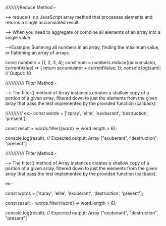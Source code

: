 
/////////Reduce Method:-


--> reduce() is a JavaScript array method that processes elements and returns a single accumulated result.

--> When you need to aggregate or combine all elements of an array into a single value.

-->Example: Summing all numbers in an array, finding the maximum value, or flattening an array of arrays.


const numbers = [1, 2, 3, 4]; 
const sum = numbers.reduce((accumulator, currentValue) => { return accumulator + currentValue; }); 
console.log(sum); // Output: 10









////////////  Filter Method:-

--> The filter() method of Array instances creates a shallow copy of a portion of a given array, filtered down to just the elements from the given array that pass the test implemented by the provided function (callback).



/////////// ex:-
const words = ['spray', 'elite', 'exuberant', 'destruction', 'present'];

const result = words.filter((word) => word.length > 6);

console.log(result);
// Expected output: Array ["exuberant", "destruction", "present"]














////////////   Filter Method:-



--> The filter() method of Array instances creates a shallow copy of a portion of a given array, filtered down to just the elements from the given array that pass the test implemented by the provided function (callback).


ex:-

const words = ['spray', 'elite', 'exuberant', 'destruction', 'present'];

const result = words.filter((word) => word.length > 6);

console.log(result);
// Expected output: Array ["exuberant", "destruction", "present"]




















